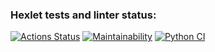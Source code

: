### Hexlet tests and linter status:
[![Actions Status](https://github.com/nyanyapushkina/python-project-83/actions/workflows/hexlet-check.yml/badge.svg)](https://github.com/nyanyapushkina/python-project-83/actions) [![Maintainability](https://api.codeclimate.com/v1/badges/75ceec165f4728d4e414/maintainability)](https://codeclimate.com/github/nyanyapushkina/python-project-83/maintainability) [![Python CI](https://github.com/nyanyapushkina/python-project-83/actions/workflows/pyci.yml/badge.svg)](https://github.com/nyanyapushkina/python-project-83/actions/workflows/pyci.yml)